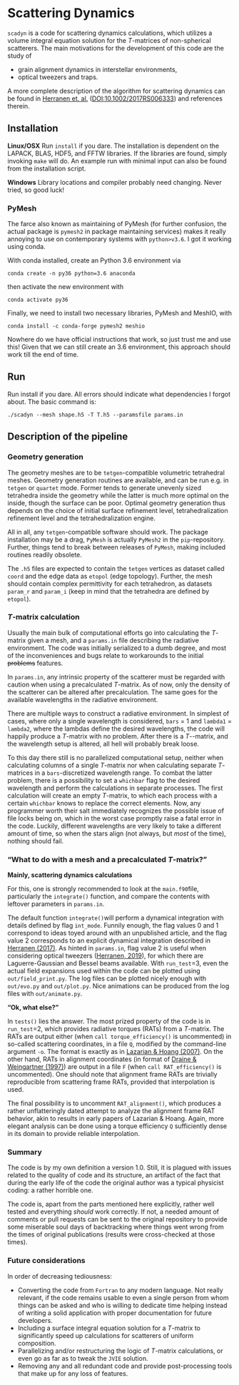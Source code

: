 # Scattering Dynamics

`scadyn` is a code for scattering dynamics calculations, which utilizes a volume integral equation solution for the _T_-matrices of non-spherical scatterers. The main motivations for the development of this code are the study of

* grain alignment dynamics in interstellar environments,
* optical tweezers and traps.

A more complete description of the algorithm for scattering dynamics can be found in [Herranen et. al.](https://tuhat.helsinki.fi/portal/services/downloadRegister/90932227/RS2017.pdf) ([DOI:10.1002/2017RS006333](https://dx.doi.org/10.1002/2017RS006333)) and references therein. 

## Installation
**Linux/OSX**
Run `install` if you dare. The installation is dependent on the LAPACK, BLAS, HDF5, and FFTW libraries. If the libraries are found, simply invoking `make` will do. An example run with minimal input can also be found from the installation script.

**Windows**
Library locations and compiler probably need changing. Never tried, so good luck!

### PyMesh

The farce also known as maintaining of PyMesh (for further confusion, the actual package is `pymesh2` in package maintaining services) makes it really annoying to use on contemporary systems with `python>v3.6`. I got it working using conda.

With conda installed, create an Python 3.6 environment via

`conda create -n py36 python=3.6 anaconda`

then activate the new environment with

`conda activate py36`

Finally, we need to install two necessary libraries, PyMesh and MeshIO, with

`conda install -c conda-forge pymesh2 meshio`

Nowhere do we have official instructions that work, so just trust me and use this! Given that we can still create an 3.6 environment, this approach should work till the end of time.

## Run
Run install if you dare. All errors should indicate what dependencies I forgot about. The basic command is:
```
./scadyn --mesh shape.h5 -T T.h5 --paramsfile params.in
```
## Description of the pipeline

### Geometry generation

The geometry meshes are to be `tetgen`-compatible volumetric tetrahedral meshes. Geometry generation routines are available, and can be run e.g. in `tetgen` or `quartet` mode. Former tends to generate unevenly sized tetrahedra inside the geometry while the latter is much more optimal on the inside, though the surface can be poor. Optimal geometry generation thus depends on the choice of initial surface refinement level, tetrahedralization refinement level and the tetrahedralization engine.

All in all, any `tetgen`-compatible software should work. The package installation may be a drag, `PyMesh` is actually `PyMesh2` in the `pip`-repository. Further, things tend to break between releases of `PyMesh`, making included routines readily obsolete. 

The `.h5` files are expected to contain the `tetgen` vertices as dataset called `coord` and the edge data as `etopol` (edge topology). Further, the mesh should contain complex permittivity for each tetrahedron, as datasets `param_r` and `param_i` (keep in mind that the tetrahedra are defined by `etopol`).

### _T_-matrix calculation

Usually the main bulk of computational efforts go into calculating the _T_-matrix given a mesh, and a `params.in` file describing the radiative environment. The code was initially serialized to a dumb degree, and most of the inconveniences and bugs relate to workarounds to the initial ~~problems~~ features.

In `params.in`, any intrinsic property of the scatterer must be regarded with caution when using a precalculated _T_-matrix. As of now, only the density of the scatterer can be altered after precalculation. The same goes for the available wavelengths in the radiative environment. 

There are multiple ways to construct a radiative environment. In simplest of cases, where only a single wavelength is considered, `bars` = 1 and `lambda1` = `lambda2`, where the lambdas define the desired wavelengths, the code will happily produce a _T_-matrix with no problem. After there is a _T_--matrix, and the wavelength setup is altered, all hell will probably break loose.

To this day there still is no parallelized computational setup, neither when calculating columns of a single _T_-matrix nor when calculating separate _T_-matrices in a `bars`-discretized wavelength range. To combat the latter problem, there is a possibility to set a `whichbar` flag to the desired wavelength and perform the calculations in separate processes. The first calculation will create an empty _T_-matrix, to which each process with a certain `whichbar` knows to replace the correct elements. Now, any programmer worth their salt immediately recognizes the possible issue of file locks being on, which in the worst case promptly raise a fatal error in the code. Luckily, different wavelengths are very likely to take a different amount of time, so when the stars align (not always, but *most* of the time), nothing should fail.

### “What to do with a mesh and a precalculated _T_-matrix?”

**Mainly, scattering dynamics calculations**

For this, one is strongly recommended to look at the `main.f90`file, particularly the `integrate()` function, and compare the contents with leftover parameters in `params.in`. 

The default function `integrate()`will perform a dynamical integration with details defined by flag `int_mode`. Funnily enough, the flag values 0 and 1 correspond to ideas toyed around with an unpublished article, and the flag value 2 corresponds to an explicit dynamical integration described in [Herranen (2017)](https://dx.doi.org/10.1002/2017RS006333).  As hinted in `params.in`, flag value 2 is useful when considering optical tweezers ([Herranen, 2019](https://doi.org/10.1371/journal.pone.0225773)), for which there are Laguerre-Gaussian and Bessel beams available. With `run_test`=3​, even the actual field expansions used within the code can be plotted using `out/field_print.py`. The log files can be plotted nicely enough with `out/evo.py` and `out/plot.py`. Nice animations can be produced from the log files with `out/animate.py`.

**“Ok, what else?”**

In `tests()` lies the answer. The most prized property of the code is in `run_test`=2​, which provides radiative torques (RATs) from a _T_-matrix. The RATs are output either (when `call torque_efficiency()` is uncommented) in so-called scattering coordinates, in a file `Q`, modified by the command-line argument `-o`. The format is exactly as in [Lazarian & Hoang (2007)](https://dx.doi.org/10.1111/j.1365-2966.2007.11817.x).  On the other hand, RATs in alignment coordinates (in format of [Draine & Weingartner (1997)](https://doi.org/10.1086/304008)) are output in a file `F` (when `call RAT_efficiency()` is uncommented). One should note that alignment frame RATs are trivially reproducible from scattering frame RATs, provided that interpolation is used.

The final possibility is to uncomment `RAT_alignment()`, which produces a rather unflatteringly dated attempt to analyze the alignment frame RAT behavior, akin to results in early papers of Lazarian & Hoang.  Again, more elegant analysis can be done using a torque efficiency `Q` sufficiently dense in its domain to provide reliable interpolation.

### Summary

The code is by my own definition a version 1.0. Still, it is plagued with issues related to the quality of code and its structure, an artifact of the fact that during the early life of the code the original author was a typical physicist coding: a rather horrible one.

The code is, apart from the parts mentioned here explicitly, rather well tested and everything *should* work correctly. If not, a needed amount of comments or pull requests can be sent to the original repository to provide some miserable soul days of backtracking where things went wrong from the times of original publications (results were cross-checked at those times).

### Future considerations

In order of decreasing tediousness:

+ Converting the code from `Fortran` to any modern language. Not really relevant, if the code remains usable to even a single person from whom things can be asked and who is willing to dedicate time helping instead of writing a solid application with proper documentation for future developers.
+ Including a surface integral equation solution for a _T_-matrix to significantly speed up calculations for scatterers of uniform composition.
+ Parallelizing and/or restructuring the logic of _T_-matrix calculations, or even go as far as to tweak the `JVIE` solution.
+ Removing any and all redundant code and provide post-processing tools that make up for any loss of features.

